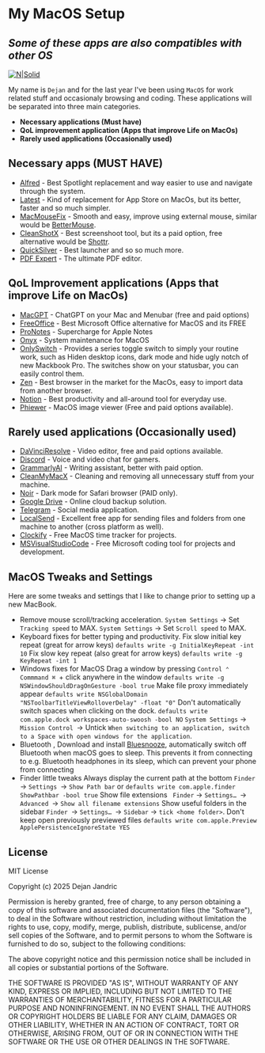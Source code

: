 # My MacOS Setup
## _Some of these apps are also compatibles with other OS_

[![N|Solid](https://macos-defaults.com/media-2x1.jpg)](https://macos-defaults.com/)



My name is `Dejan` and for the last year I've been using `MacOS` for work related stuff and occasionaly browsing and coding. These applications will be separated into three main categories.

- **Necessary applications (Must have)**
- **QoL improvement application (Apps that improve Life on MacOs)**
- **Rarely used applications (Occasionally used)**

## Necessary apps (MUST HAVE)

- [Alfred] - Best Spotlight replacement and way easier to use and navigate through the system.
- [Latest] - Kind of replacement for App Store on MacOs, but its better, faster and so much simpler.
- [MacMouseFix] - Smooth and easy, improve using external mouse, similar would be [BetterMouse].
- [CleanShotX] - Best screenshoot tool, but its a paid option, free alternative would be [Shottr].
- [QuickSilver] - Best launcher and so so much more.
- [PDF Expert] - The ultimate PDF editor.

## QoL Improvement applications (Apps that improve Life on MacOs)
- [MacGPT] - ChatGPT on your Mac and Menubar (free and paid options)
- [FreeOffice] - Best Microsoft Office alternative for MacOS and its FREE
- [ProNotes] - Supercharge for Apple Notes
- [Onyx] - System maintenance for MacOS 
- [OnlySwitch] - Provides a series toggle switch to simply your routine work, such as Hiden desktop icons, dark mode and hide ugly notch of new Mackbook Pro. The switches show on your statusbar, you can easily control them.
- [Zen] - Best browser in the market for the MacOs, easy to import data from another browser.
- [Notion] - Best productivity and all-around tool for everyday use.
- [Phiewer] - MacOS image viewer (Free and paid options available).


## Rarely used applications (Occasionally used)
- [DaVinciResolve] - Video editor, free and paid options available.
- [Discord] - Voice and video chat for gamers.
- [GrammarlyAI] - Writing assistant, better with paid option.
- [CleanMyMacX] - Cleaning and removing all unnecessary stuff from your machine.
- [Noir] - Dark mode for Safari browser (PAID only).
- [Google Drive] - Online cloud backup solution.
- [Telegram] - Social media application.
- [LocalSend] - Excellent free app for sending files and folders from one machine to another (cross platform as well).
- [Clockify] - Free MacOS time tracker for projects.
- [MSVisualStudioCode] - Free Microsoft coding tool for projects and development. 

## MacOS Tweaks and Settings

Here are some tweaks and settings that I like to change prior to setting up a new MacBook.

- Remove mouse scroll/tracking acceleration. 
`System Settings` -> Set `Tracking speed` to MAX.
`System Settings` -> Set `Scroll speed` to MAX.
- Keyboard fixes for better typing and productivity.
Fix slow initial key repeat (great for arrow keys) `defaults write -g InitialKeyRepeat -int 10`
Fix slow key repeat (also great for arrow keys) `defaults write -g KeyRepeat -int 1`
- Windows fixes for MacOS
Drag a window by pressing `Control ⌃` `Commmand ⌘ `+ click anywhere in the window
`defaults write -g NSWindowShouldDragOnGesture -bool true`
Make file proxy immediately appear
`defaults write NSGlobalDomain "NSToolbarTitleViewRolloverDelay" -float "0"`
Don't automatically switch spaces when clicking on the dock.
`defaults write com.apple.dock workspaces-auto-swoosh -bool NO`
`System Settings` → `Mission Control `→ Untick `When switching to an application, switch to a Space with open windows for the application`.
- Bluetooth , Download and install [Bluesnooze], automatically switch off Bluetooth when macOS goes to sleep. This prevents it from connecting to e.g. Bluetooth headphones in its sleep, which can prevent your phone from connecting
- Finder little tweaks 
Always display the current path at the bottom 
`Finder` → `Settings `→ `Show Path bar`
or `defaults write com.apple.finder ShowPathbar -bool true`
Show file extensions 
` Finder` → `Settings… `→ `Advanced `→ `Show all filename extensions`
Show useful folders in the sidebar 
`Finder `→ `Settings… `→ `Sidebar` → `tick <home folder>`.
Don't keep open previously previewed files 
`defaults write com.apple.Preview ApplePersistenceIgnoreState YES`





## License
MIT License

Copyright (c) 2025 Dejan Jandric

Permission is hereby granted, free of charge, to any person obtaining a copy of this software and associated documentation files (the "Software"), to deal in the Software without restriction, including without limitation the rights to use, copy, modify, merge, publish, distribute, sublicense, and/or sell copies of the Software, and to permit persons to whom the Software is furnished to do so, subject to the following conditions:

The above copyright notice and this permission notice shall be included in all copies or substantial portions of the Software.

THE SOFTWARE IS PROVIDED "AS IS", WITHOUT WARRANTY OF ANY KIND, EXPRESS OR IMPLIED, INCLUDING BUT NOT LIMITED TO THE WARRANTIES OF MERCHANTABILITY, FITNESS FOR A PARTICULAR PURPOSE AND NONINFRINGEMENT. IN NO EVENT SHALL THE AUTHORS OR COPYRIGHT HOLDERS BE LIABLE FOR ANY CLAIM, DAMAGES OR OTHER LIABILITY, WHETHER IN AN ACTION OF CONTRACT, TORT OR OTHERWISE, ARISING FROM, OUT OF OR IN CONNECTION WITH THE SOFTWARE OR THE USE OR OTHER DEALINGS IN THE SOFTWARE.



   [Alfred]: <https://www.alfredapp.com/>
   [Latest]: <https://max.codes/latest/>
   [MacMouseFix]: <https://macmousefix.com/>
   [BetterMouse]: <https://better-mouse.com//>
   [CleanShotX]: <https://cleanshot.com/>
   [Shottr]: <https://shottr.cc/>
   [QuickSilver]: <https://qsapp.com/>
   [Twitter Bootstrap]: <http://twitter.github.com/bootstrap/>
   [PDF Expert]: <https://pdfexpert.com/>
   [MacGPT]: <https://www.macgpt.com/>
   [FreeOffice]: <https://www.freeoffice.com/en/download/applications>
   [ProNotes]: <https://www.pronotes.app/>
   [Onyx]: <https://www.titanium-software.fr/en/onyx.html>
   [OnlySwitch]: <https://onlyswitch.macupdate.com/>
   [Zen]: <https://zen-browser.app/>
   [Notion]: <https://www.notion.so/>
   [Phiewer]: <https://phiewer.com/>
   [DaVinciResolve]: <https://www.blackmagicdesign.com/event/davinciresolvedownload>
   [Discord]: <https://discord.com/download>
   [GrammarlyAI]: <https://www.grammarly.com/desktop/mac>
   [CleanMyMacX]: <https://macpaw.com/cleanmymac>
   [Noir]: <https://apps.apple.com/us/app/noir-dark-mode-for-safari/id1592917505?mt=12>
   [Google Drive]: <https://workspace.google.com/products/drive/>
   [Telegram]: <https://macos.telegram.org/>
   [LocalSend]: <https://localsend.org/>
   [Clockify]: <https://clockify.me/mac-time-tracking>
   [MSVisualStudioCode]: <https://visualstudio.microsoft.com/>
   [Bluesnooze]: <https://github.com/odlp/bluesnooze>

   [PlDb]: <https://github.com/joemccann/dillinger/tree/master/plugins/dropbox/README.md>
   [PlGh]: <https://github.com/joemccann/dillinger/tree/master/plugins/github/README.md>
   [PlGd]: <https://github.com/joemccann/dillinger/tree/master/plugins/googledrive/README.md>
   [PlOd]: <https://github.com/joemccann/dillinger/tree/master/plugins/onedrive/README.md>
   [PlMe]: <https://github.com/joemccann/dillinger/tree/master/plugins/medium/README.md>
   [PlGa]: <https://github.com/RahulHP/dillinger/blob/master/plugins/googleanalytics/README.md>
